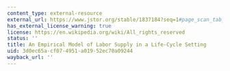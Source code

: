 ```yaml
---
content_type: external-resource
external_url: https://www.jstor.org/stable/1837184?seq=1#page_scan_tab_contents
has_external_license_warning: true
license: https://en.wikipedia.org/wiki/All_rights_reserved
status: ''
title: An Empirical Model of Labor Supply in a Life-Cycle Setting
uid: 3d0ec65a-cf07-4951-a019-52ec70a09244
wayback_url: ''
---
```

